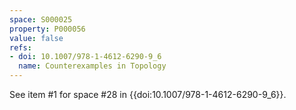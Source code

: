 ```yaml
---
space: S000025
property: P000056
value: false
refs:
- doi: 10.1007/978-1-4612-6290-9_6
  name: Counterexamples in Topology
---
```


See item #1 for space #28 in {{doi:10.1007/978-1-4612-6290-9_6}}.

